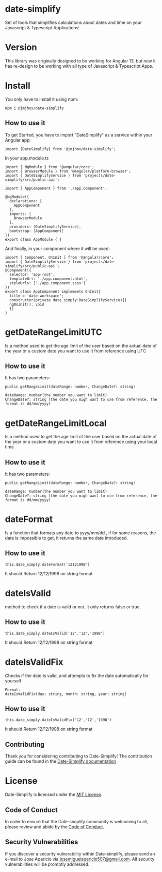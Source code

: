 # date-simplify
Set of tools that simplifies calculations about dates and time  on your Javascript & Typescript Applications!


# Version
This library was originally designed to be working for Angular 13, but now it has re-design to be working with all type of Javascript & Typescript Apps.

# Install
You only have to install it using npm:
```
npm i @jmjhox/date-simplify
```

## How to use it
To get Started, you have to import "DateSimplify" as a service within your Angular app:
```
import {DateSimplify} from '@jmjhox/date-simplify';
```

In your app.module.ts
```
import { NgModule } from '@angular/core';
import { BrowserModule } from '@angular/platform-browser';
import { DateSimplifyService } from 'projects/date-simplify/src/public-api';

import { AppComponent } from './app.component';

@NgModule({
  declarations: [
    AppComponent
  ],
  imports: [
    BrowserModule
  ],
  providers: [DateSimplifyService],
  bootstrap: [AppComponent]
})
export class AppModule { }
```

And finally, in your component where it will be used:
```
import { Component, OnInit } from '@angular/core';
import { DateSimplifyService } from 'projects/date-simplify/src/public-api';
@Component({
  selector: 'app-root',
  templateUrl: './app.component.html',
  styleUrls: ['./app.component.scss']
})
export class AppComponent implements OnInit{
  title = 'date-workspace';
  constructor(private date_simply:DateSimplifyService){}
  ngOnInit(): void
  {}
}
```
# getDateRangeLimitUTC
Is a method used to get the age limit of the user based on the actual date of the year or a custom date you want to use it from reference using UTC
## How to use it
It has two parameters: 
```
public getRangeLimit(dateRange: number, ChangeDate?: string)

dateRange: number(the number you want to limit)
ChangeDate?: string (the date you migh want to use from reference, the format is dd/mm/yyyy)
```

# getDateRangeLimitLocal
Is a method used to get the age limit of the user based on the actual date of the year or a custom date you want to use it from reference using your local time
## How to use it
It has two parameters: 
```
public getRangeLimit(dateRange: number, ChangeDate?: string)

dateRange: number(the number you want to limit)
ChangeDate?: string (the date you migh want to use from reference, the format is dd/mm/yyyy)
```

# dateFormat
Is a function that formats any date to yyyy/mm/dd , if for some reasons, the date is impossible to get, it returns the same date introduced.
## How to use it
```
this.date_simply.dateFormat('12121998')
```
It should Return 12/12/1998 on string format

# dateIsValid
method to check if a date is valid or not. it only returns false or true.
## How to use it
```
this.date_simply.dateIsValid('12','12','1998')
```
It should Return 12/12/1998 on string format


# dateIsValidFix
Checks if the date is valid, and attempts to fix the date automatically for yourself

```
Format:
dateIsValidFix(day: string, month: string, year: string)
```

## How to use it
```
this.date_simply.dateIsValidFix('12','12','1998')
```

It should Return 12/12/1998 on string format


## Contributing
Thank you for considering contributing to Date-Simplify! The contribution guide can be found in the [Date-Simplify documentation]()



# License

Date-Simplify is licensed under the [MIT License](https://opensource.org/licenses/MIT).


## Code of Conduct

In order to ensure that the Date-simplify community is welcoming to all, please review and abide by the [Code of Conduct]().

## Security Vulnerabilities

If you discover a security vulnerability within Date-simplify, please send an e-mail to Jose Aparicio via [josemiguelaparicio507@gmail.com](mailto:josemiguelaparicio507@gmail.com). All security vulnerabilities will be promptly addressed.
